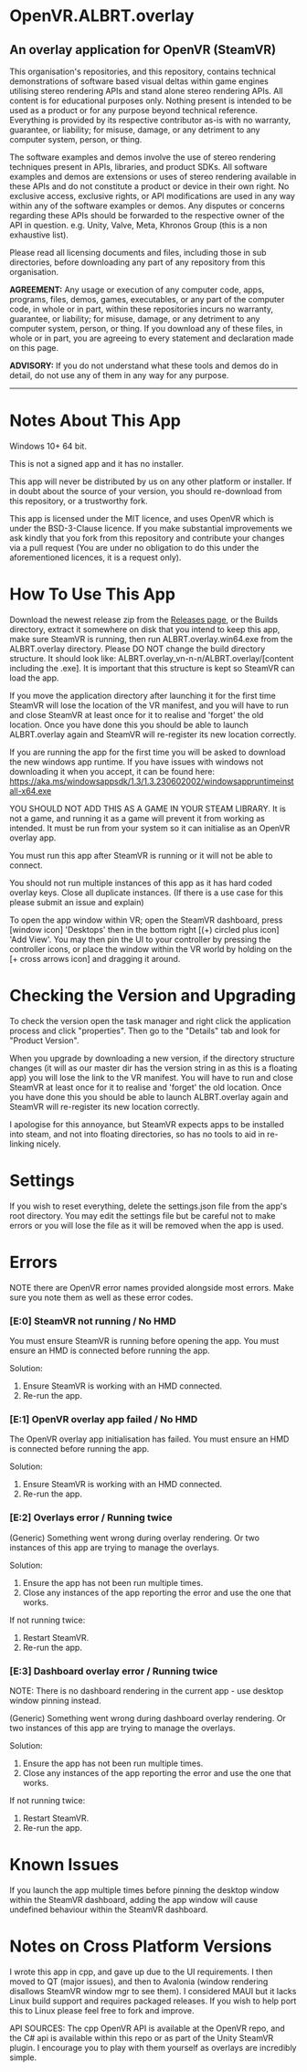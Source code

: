 # OpenVR.ALBRT.overlay
An overlay application for OpenVR (SteamVR)
----

This organisation's repositories, and this repository, contains technical demonstrations of software based visual deltas within game engines utilising stereo rendering APIs and stand alone stereo rendering APIs. All content is for educational purposes only. Nothing present is intended to be used as a product or for any purpose beyond technical reference. Everything is provided by its respective contributor as-is with no warranty, guarantee, or liability; for misuse, damage, or any detriment to any computer system, person, or thing.

The software examples and demos involve the use of stereo rendering techniques present in APIs, libraries, and product SDKs. All software examples and demos are extensions or uses of stereo rendering available in these APIs and do not constitute a product or device in their own right. No exclusive access, exclusive rights, or API modifications are used in any way within any of the software examples or demos. Any disputes or concerns regarding these APIs should be forwarded to the respective owner of the API in question. e.g. Unity, Valve, Meta, Khronos Group (this is a non exhaustive list).

Please read all licensing documents and files, including those in sub directories, before downloading any part of any repository from this organisation.

**AGREEMENT:** Any usage or execution of any computer code, apps, programs, files, demos, games, executables, or any part of the computer code, in whole or in part, within these repositories incurs no warranty, guarantee, or liability; for misuse, damage, or any detriment to any computer system, person, or thing. If you download any of these files, in whole or in part, you are agreeing to every statement and declaration made on this page.

**ADVISORY:** If you do not understand what these tools and demos do in detail, do not use any of them in any way for any purpose.

----

# Notes About This App
Windows 10+ 64 bit.

This is not a signed app and it has no installer.

This app will never be distributed by us on any other platform or installer. If in doubt about the source of your version, you should re-download from this repository, or a trustworthy fork.

This app is licensed under the MIT licence, and uses OpenVR which is under the BSD-3-Clause licence. If you make substantial improvements we ask kindly that you fork from this repository and contribute your changes via a pull request (You are under no obligation to do this under the aforementioned licences, it is a request only).

# How To Use This App
Download the newest release zip from the [Releases page](https://github.com/albrt-vr/OpenVR.ALBRT.overlay/releases), or the Builds directory, extract it somewhere on disk that you intend to keep this app, make sure SteamVR is running, then run ALBRT.overlay.win64.exe from the ALBRT.overlay directory. Please DO NOT change the build directory structure. It should look like: ALBRT.overlay_vn-n-n/ALBRT.overlay/[content including the .exe]. It is important that this structure is kept so SteamVR can load the app.

If you move the application directory after launching it for the first time SteamVR will lose the location of the VR manifest, and you will have to run and close SteamVR at least once for it to realise and 'forget' the old location. Once you have done this you should be able to launch ALBRT.overlay again and SteamVR will re-register its new location correctly.

If you are running the app for the first time you will be asked to download the new windows app runtime. If you have issues with windows not downloading it when you accept, it can be found here: 
https://aka.ms/windowsappsdk/1.3/1.3.230602002/windowsappruntimeinstall-x64.exe

YOU SHOULD NOT ADD THIS AS A GAME IN YOUR STEAM LIBRARY. It is not a game, and running it as a game will prevent it from working as intended. It must be run from your system so it can initialise as an OpenVR overlay app.

You must run this app after SteamVR is running or it will not be able to connect.

You should not run multiple instances of this app as it has hard coded overlay keys. Close all duplicate instances. (If there is a use case for this please submit an issue and explain)

To open the app window within VR; open the SteamVR dashboard, press [window icon] 'Desktops' then in the bottom right [(+) circled plus icon] 'Add View'. You may then pin the UI to your controller by pressing the controller icons, or place the window within the VR world by holding on the [+ cross arrows icon] and dragging it around.

# Checking the Version and Upgrading
To check the version open the task manager and right click the application process and click "properties". Then go to the "Details" tab and look for "Product Version".

When you upgrade by downloading a new version, if the directory structure changes (it will as our master dir has the version string in as this is a floating app) you will lose the link to the VR manifest. You will have to run and close SteamVR at least once for it to realise and 'forget' the old location. Once you have done this you should be able to launch ALBRT.overlay again and SteamVR will re-register its new location correctly.

I apologise for this annoyance, but SteamVR expects apps to be installed into steam, and not into floating directories, so has no tools to aid in re-linking nicely.

# Settings
If you wish to reset everything, delete the settings.json file from the app's root directory. You may edit the settings file but be careful not to make errors or you will lose the file as it will be removed when the app is used.

# Errors
NOTE there are OpenVR error names provided alongside most errors. Make sure you note them as well as these error codes.

### [E:0] SteamVR not running / No HMD
You must ensure SteamVR is running before opening the app. You must ensure an HMD is connected before running the app.

Solution: 

1. Ensure SteamVR is working with an HMD connected. 
2. Re-run the app.

### [E:1] OpenVR overlay app failed / No HMD
The OpenVR overlay app initialisation has failed. You must ensure an HMD is connected before running the app.

Solution: 

1. Ensure SteamVR is working with an HMD connected. 
2. Re-run the app.

### [E:2] Overlays error / Running twice
(Generic) Something went wrong during overlay rendering. Or two instances of this app are trying to manage the overlays.

Solution: 
1. Ensure the app has not been run multiple times.
2. Close any instances of the app reporting the error and use the one that works.

If not running twice:

1. Restart SteamVR.
2. Re-run the app.

### [E:3] Dashboard overlay error / Running twice
NOTE: There is no dashboard rendering in the current app - use desktop window pinning instead.

(Generic) Something went wrong during dashboard overlay rendering. Or two instances of this app are trying to manage the overlays.

Solution: 
1. Ensure the app has not been run multiple times.
2. Close any instances of the app reporting the error and use the one that works.

If not running twice:

1. Restart SteamVR.
2. Re-run the app.

# Known Issues
If you launch the app multiple times before pinning the desktop window within the SteamVR dashboard, adding the app window will cause undefined behaviour within the SteamVR dashboard.

# Notes on Cross Platform Versions
I wrote this app in cpp, and gave up due to the UI requirements. I then moved to QT (major issues), and then to Avalonia (window rendering disallows SteamVR window mgr to see them). I considered MAUI but it lacks Linux build support and requires packaged releases. If you wish to help port this to Linux please feel free to fork and improve.

API SOURCES: The cpp OpenVR API is available at the OpenVR repo, and the C# api is available within this repo or as part of the Unity SteamVR plugin. I encourage you to play with them yourself as overlays are incredibly simple.
